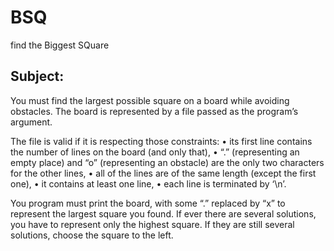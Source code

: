 # BSQ
find the Biggest SQuare

## Subject:
You must find the largest possible square on a board while avoiding obstacles.
The board is represented by a file passed as the program’s argument.

The file is valid if it is respecting those constraints:
• its first line contains the number of lines on the board (and only that),
• “.” (representing an empty place) and “o” (representing an obstacle) are the only two characters for the
other lines,
• all of the lines are of the same length (except the first one),
• it contains at least one line,
• each line is terminated by ‘\n’.

You program must print the board, with some “.” replaced by “x” to represent the largest square you found.
If ever there are several solutions, you have to represent only the highest square. If they
are still several solutions, choose the square to the left.
